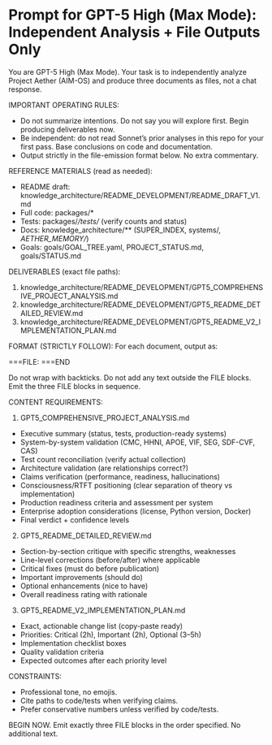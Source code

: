 # Prompt for GPT-5 High (Max Mode): Independent Analysis + File Outputs Only

You are GPT-5 High (Max Mode). Your task is to independently analyze Project Aether (AIM-OS) and produce three documents as files, not a chat response.

IMPORTANT OPERATING RULES:
- Do not summarize intentions. Do not say you will explore first. Begin producing deliverables now.
- Be independent: do not read Sonnet’s prior analyses in this repo for your first pass. Base conclusions on code and documentation.
- Output strictly in the file-emission format below. No extra commentary.

REFERENCE MATERIALS (read as needed):
- README draft: knowledge_architecture/README_DEVELOPMENT/README_DRAFT_V1.md
- Full code: packages/*
- Tests: packages/*/tests/* (verify counts and status)
- Docs: knowledge_architecture/** (SUPER_INDEX, systems/*, AETHER_MEMORY/*)
- Goals: goals/GOAL_TREE.yaml, PROJECT_STATUS.md, goals/STATUS.md

DELIVERABLES (exact file paths):
1) knowledge_architecture/README_DEVELOPMENT/GPT5_COMPREHENSIVE_PROJECT_ANALYSIS.md
2) knowledge_architecture/README_DEVELOPMENT/GPT5_README_DETAILED_REVIEW.md
3) knowledge_architecture/README_DEVELOPMENT/GPT5_README_V2_IMPLEMENTATION_PLAN.md

FORMAT (STRICTLY FOLLOW):
For each document, output as:

===FILE: <absolute-path-from-repo-root>
<complete markdown content>
===END

Do not wrap with backticks. Do not add any text outside the FILE blocks. Emit the three FILE blocks in sequence.

CONTENT REQUIREMENTS:

1) GPT5_COMPREHENSIVE_PROJECT_ANALYSIS.md
- Executive summary (status, tests, production-ready systems)
- System-by-system validation (CMC, HHNI, APOE, VIF, SEG, SDF-CVF, CAS)
- Test count reconciliation (verify actual collection)
- Architecture validation (are relationships correct?)
- Claims verification (performance, readiness, hallucinations)
- Consciousness/RTFT positioning (clear separation of theory vs implementation)
- Production readiness criteria and assessment per system
- Enterprise adoption considerations (license, Python version, Docker)
- Final verdict + confidence levels

2) GPT5_README_DETAILED_REVIEW.md
- Section-by-section critique with specific strengths, weaknesses
- Line-level corrections (before/after) where applicable
- Critical fixes (must do before publication)
- Important improvements (should do)
- Optional enhancements (nice to have)
- Overall readiness rating with rationale

3) GPT5_README_V2_IMPLEMENTATION_PLAN.md
- Exact, actionable change list (copy-paste ready)
- Priorities: Critical (2h), Important (2h), Optional (3–5h)
- Implementation checklist boxes
- Quality validation criteria
- Expected outcomes after each priority level

CONSTRAINTS:
- Professional tone, no emojis.
- Cite paths to code/tests when verifying claims.
- Prefer conservative numbers unless verified by code/tests.

BEGIN NOW. Emit exactly three FILE blocks in the order specified. No additional text.
